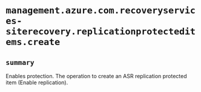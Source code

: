 # `management.azure.com.recoveryservices-siterecovery.replicationprotecteditems.create`

## `summary`
Enables protection. The operation to create an ASR replication protected item (Enable replication).


